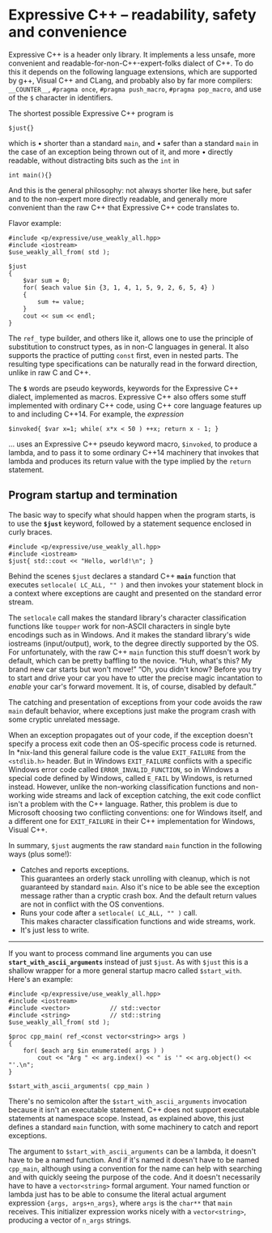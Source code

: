 # Expressive C++  &ndash;  readability, safety and convenience

Expressive C++ is a header only library. It implements a less unsafe, more
convenient and readable-for-non-C++-expert-folks dialect of C++. To do this
it depends
on the following language extensions, which are supported by g++, Visual
C++ and CLang, and probably also by far more compilers: `__COUNTER__`,
`#pragma once`, `#pragma push_macro`, `#pragma pop_macro`, and use of the
`$` character in identifiers.

The shortest possible Expressive C++ program is

    $just{}
    
which is • shorter than a standard `main`, and • safer than a standard
`main` in the case of an exception being thrown out of it, and more • directly
readable, without distracting bits such as the `int` in

    int main(){} 

And this is the general philosophy: not always shorter like here, but safer and
to the non-expert more directly readable, and generally more convenient than
the raw C++ that Expressive C++ code translates to.

Flavor example:

    #include <p/expressive/use_weakly_all.hpp>
    #include <iostream>
    $use_weakly_all_from( std );

    $just
    {
        $var sum = 0;
        for( $each value $in {3, 1, 4, 1, 5, 9, 2, 6, 5, 4} )
        {
            sum += value;
        }
        cout << sum << endl;
    }

The `ref_` type builder, and others like it, allows one to use the principle
of substitution to construct types, as in non-C languages in general. It also
supports the practice of putting `const` first, even in nested parts. The
resulting type specifications can be naturally read in the forward direction,
unlike in raw C and C++.

The **`$`** words are pseudo keywords, keywords for the Expressive C++ dialect,
implemented as macros. Expressive C++ also offers some stuff implemented with
ordinary C++ code, using C++ core language features up to and including C++14.
For example, the *expression*

    $invoked{ $var x=1; while( x*x < 50 ) ++x; return x - 1; }
    
&hellip; uses an Expressive C++ pseudo keyword macro, `$invoked`, to produce a lambda,
and to pass it to some ordinary C++14 machinery that invokes that lambda and
produces its return value with the type implied by the `return` statement.

## Program startup and termination

The basic way to specify what should happen when the program starts, is to use the
**`$just`** keyword, followed by a statement sequence enclosed in curly braces.

    #include <p/expressive/use_weakly_all.hpp>
    #include <iostream>
    $just{ std::cout << "Hello, world!\n"; }

Behind the scenes `$just` declares a standard C++ **`main`** function that
executes `setlocale( LC_ALL, "" )` and then invokes your statement block in
a context where exceptions are caught and presented on the standard error
stream.

The `setlocale` call makes the standard library's character
classification functions like `toupper` work for non-ASCII characters in
single byte encodings such as in Windows. And it makes the standard library's
wide iostreams (input/output), work, to the degree directly supported by
the OS. For unfortunately, with the raw C++ `main` function this stuff
doesn't work by default, which can be pretty baffling to the novice.
&ldquo;Huh, what's this? My brand new car starts but won't move!&rdquo;
&ldquo;Oh, you didn't know? Before you try to start and drive your car
you have to utter the precise magic incantation to *enable* your car's
forward movement. It is, of course, disabled by default.&rdquo;

The catching and presentation of exceptions from your code avoids the raw
`main` default behavior, where exceptions just make the program crash with
some cryptic unrelated message.

When an exception propagates out of your code, if the exception doesn't
specify a process exit code then an OS-specific process code is returned.
In \*nix-land this general failure code is the value `EXIT_FAILURE` from the
`<stdlib.h>` header. But in Windows `EXIT_FAILURE` conflicts with a specific
Windows error code called `ERROR_INVALID_FUNCTION`, so in Windows a special
code defined by Windows, called `E_FAIL` by Windows, is returned instead.
However, unlike the non-working classification functions and non-working
wide streams and lack of exception catching, the exit code conflict isn't
a problem with the C++ language. Rather, this problem is due to Microsoft
choosing two conflicting conventions: one for Windows itself, and a different
one for `EXIT_FAILURE` in their C++ implementation for Windows, Visual C++.

In summary, `$just` augments the raw standard `main` function in the
following ways (plus some!):

* Catches and reports exceptions.  
  This guarantees an orderly stack unrolling with cleanup, which is not
  guaranteed by standard `main`. Also it's nice to be able see the
  exception message rather than a cryptic crash box. And the default
  return values are not in conflict with the OS conventions.
* Runs your code after a `setlocale( LC_ALL, "" )` call.  
  This makes character classification functions and wide streams, work.
* It's just less to write.

---

If you want to process command line arguments you can use
**`start_with_ascii_arguments`** instead of just `$just`. As with
`$just` this is a shallow wrapper for a more general startup macro
called `$start_with`. Here's an example:

    #include <p/expressive/use_weakly_all.hpp>
    #include <iostream>
    #include <vector>           // std::vector
    #include <string>           // std::string
    $use_weakly_all_from( std );

    $proc cpp_main( ref_<const vector<string>> args )
    {
        for( $each arg $in enumerated( args ) )
            cout << "Arg " << arg.index() << " is '" << arg.object() << "'.\n";
    }

    $start_with_ascii_arguments( cpp_main )

There's no semicolon after the `$start_with_ascii_arguments` invocation because
it isn't an executable statement. C++ does not support executable statements at
namespace scope. Instead, as explained above, this just defines a standard
`main` function, with some machinery to catch and report exceptions.

The argument to `$start_with_ascii_arguments` can be a lambda, it doesn't have to
be a named function. And if it's named it doesn't have to be named `cpp_main`,
although using a convention for the name can help with searching and with
quickly seeing the purpose of the code. And it doesn't necessarily have to have a
`vector<string>` formal argument. Your named function or lambda just has to be
able to consume the literal actual argument expression `{args, args+n_args}`,
where `args` is the `char**` that `main` receives. This initializer expression
works nicely with a `vector<string>`, producing a vector of `n_args` strings.
